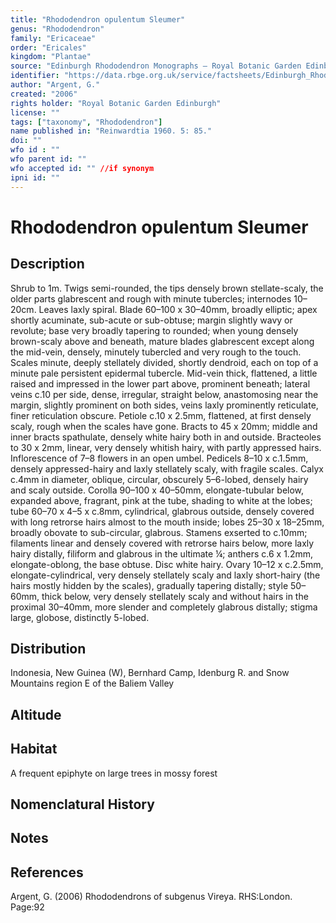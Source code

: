```yaml
---
title: "Rhododendron opulentum Sleumer"
genus: "Rhododendron"
family: "Ericaceae"
order: "Ericales"
kingdom: "Plantae"
source: "Edinburgh Rhododendron Monographs – Royal Botanic Garden Edinburgh"
identifier: "https://data.rbge.org.uk/service/factsheets/Edinburgh_Rhododendron_Monographs.xhtml"
author: "Argent, G."
created: "2006"
rights holder: "Royal Botanic Garden Edinburgh"
license: ""
tags: ["taxonomy", "Rhododendron"]
name published in: "Reinwardtia 1960. 5: 85."
doi: ""
wfo id : ""
wfo parent id: ""
wfo accepted id: "" //if synonym                      
ipni id: ""
---
```


                       

# Rhododendron opulentum Sleumer

## Description
Shrub to 1m. Twigs semi-rounded, the tips densely brown stellate-scaly, the older parts glabrescent and rough with minute tubercles; internodes 10–20cm. Leaves laxly spiral. Blade 60–100 x 30–40mm, broadly elliptic; apex shortly acuminate, sub-acute or sub-obtuse; margin slightly wavy or revolute; base very broadly tapering to rounded; when young densely brown-scaly above and beneath, mature blades glabrescent except along the mid-vein, densely, minutely tubercled and very rough to the touch. Scales minute, deeply stellately divided, shortly dendroid, each on top of a minute pale persistent epidermal tubercle. Mid-vein thick, flattened, a little raised and impressed in the lower part above, prominent beneath; lateral veins c.10 per side, dense, irregular, straight below, anastomosing near the margin, slightly prominent on both sides, veins laxly prominently reticulate, finer reticu­lation obscure. Petiole c.10 x 2.5mm, flattened, at first densely scaly, rough when the scales have gone. Bracts to 45 x 20mm; middle and inner bracts spathulate, densely white hairy both in and outside. Bracteoles to 30 x 2mm, linear, very densely whitish hairy, with partly appressed hairs. Inflorescence of 7–8 flowers in an open umbel. Pedicels 8–10 x c.1.5mm, densely appressed-hairy and laxly stellately scaly, with fragile scales. Calyx c.4mm in diameter, oblique, circular, obscurely 5–6-lobed, densely hairy and scaly outside. Corolla 90–100 x 40–50mm, elongate-tubular below, expanded above, fragrant, pink at the tube, shading to white at the lobes; tube 60–70 x 4–5 x c.8mm, cylindrical, glabrous outside, densely covered with long retrorse hairs almost to the mouth inside; lobes 25–30 x 18–25mm, broadly obovate to sub-circular, glabrous. Stamens exserted to c.10mm; filaments linear and densely covered with retrorse hairs below, more laxly hairy distally, filiform and glabrous in the ultimate ¼; anthers c.6 x 1.2mm, elongate-oblong, the base obtuse. Disc white hairy. Ovary 10–12 x c.2.5mm, elongate-cylindrical, very densely stellately scaly and laxly short-hairy (the hairs mostly hidden by the scales), gradually tapering distally; style 50–60mm, thick below, very densely stellately scaly and without hairs in the proximal 30–40mm, more slender and completely glabrous distally; stigma large, globose, distinctly 5-lobed.

## Distribution
Indonesia, New Guinea (W), Bernhard Camp, Idenburg R. and Snow Mountains region E of the Baliem Valley

## Altitude


## Habitat
A frequent epiphyte on large trees in mossy forest

## Nomenclatural History

                       
## Notes


## References

Argent, G. (2006) Rhododendrons of subgenus Vireya. RHS:London. Page:92
